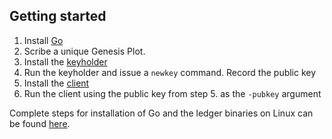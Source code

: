 ## Getting started

1. Install [Go](https://golang.org/doc/install)
2. Scribe a unique Genesis Plot.
3. Install the [keyholder](https://github.com/unrepresented/plot-thread/tree/main/keyholder)
4. Run the keyholder and issue a `newkey` command. Record the public key
5. Install the [client](https://github.com/unrepresented/plot-thread/tree/main/client)
6. Run the client using the public key from step 5. as the `-pubkey` argument

Complete steps for installation of Go and the ledger binaries on Linux can be found [here](https://gist.github.com/setanimals/f562ed7dd1c69af3fbe960c7b9502615).
